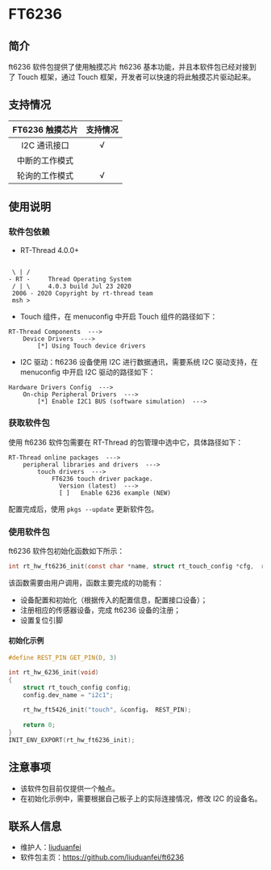 # FT6236

## 简介

ft6236 软件包提供了使用触摸芯片 ft6236 基本功能，并且本软件包已经对接到了 Touch 框架，通过 Touch 框架，开发者可以快速的将此触摸芯片驱动起来。
## 支持情况

| **FT6236 触摸芯片** | **支持情况** |
| :-------: | :--------: |
| I2C 通讯接口 | √ |
| 中断的工作模式 |  |
| 轮询的工作模式 | √ |

## 使用说明

### 软件包依赖

- RT-Thread 4.0.0+
```

 \ | /
- RT -     Thread Operating System
 / | \     4.0.3 build Jul 23 2020
 2006 - 2020 Copyright by rt-thread team
 msh >
```
- Touch 组件，在 menuconfig 中开启 Touch 组件的路径如下：
```
RT-Thread Components  --->
    Device Drivers  --->
        [*] Using Touch device drivers
```
- I2C 驱动：ft6236 设备使用 I2C 进行数据通讯，需要系统 I2C 驱动支持，在 menuconfig 中开启 I2C 驱动的路径如下：
```
Hardware Drivers Config  --->
    On-chip Peripheral Drivers  --->
        [*] Enable I2C1 BUS (software simulation)  --->
```

### 获取软件包

使用 ft6236 软件包需要在 RT-Thread 的包管理中选中它，具体路径如下：

```
RT-Thread online packages  --->
    peripheral libraries and drivers  --->
        touch drivers  --->
            FT6236 touch driver package.
              Version (latest)  --->
              [ ]   Enable 6236 example (NEW)
```
配置完成后，使用 `pkgs --update` 更新软件包。

### 使用软件包

ft6236 软件包初始化函数如下所示：

```c
int rt_hw_ft6236_init(const char *name, struct rt_touch_config *cfg,  rt_base_t pin)
```

该函数需要由用户调用，函数主要完成的功能有：

- 设备配置和初始化（根据传入的配置信息，配置接口设备）；
- 注册相应的传感器设备，完成 ft6236 设备的注册；
- 设置复位引脚

#### 初始化示例

```c
#define REST_PIN GET_PIN(D, 3)

int rt_hw_6236_init(void)
{
    struct rt_touch_config config;
    config.dev_name = "i2c1";
    
    rt_hw_ft5426_init("touch", &config， REST_PIN);
    
    return 0;
}
INIT_ENV_EXPORT(rt_hw_ft6236_init);
```

## 注意事项

- 该软件包目前仅提供一个触点。
- 在初始化示例中，需要根据自己板子上的实际连接情况，修改 I2C 的设备名。

## 联系人信息

- 维护人：[liuduanfei](https://github.com/liuduanfei) 
- 软件包主页：<https://github.com/liuduanfei/ft6236>